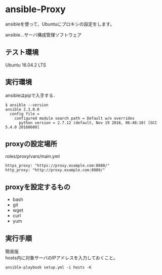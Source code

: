 ansible-Proxy
=============

ansibleを使って、Ubuntuにプロキシの設定をします。  

ansible...サーバ構成管理ソフトウェア  

テスト環境
-----

Ubuntu 16.04.2 LTS

実行環境
-----

ansibleはpipで入手する．

```
$ ansible --version
ansible 2.3.0.0
  config file =
    configured module search path = Default w/o overrides
      python version = 2.7.12 (default, Nov 19 2016, 06:48:10) [GCC 5.4.0 20160609]
```

proxyの設定場所
------
roles/proxy/vars/main.yml  
```
https_proxy: "https://proxy.example.com:8080/"  
http_proxy: "http://proxy.example.com:8080/"  

```


proxyを設定するもの
------
+ bash
+ git
+ wget
+ curl
+ yum

実行手順
----
簡易版  
hosts内に対象サーバのIPアドレスを入力しておくこと。  

```
ansible-playbook setup.yml -i hosts -K
```

